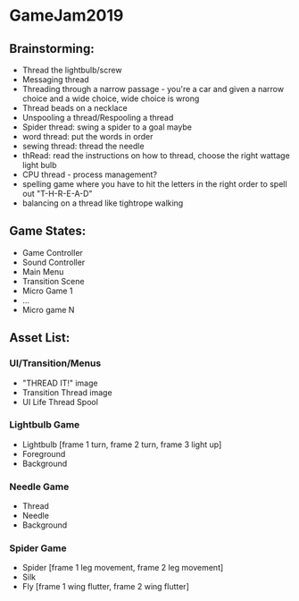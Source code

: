 # GameJam2019
## Brainstorming:
- Thread the lightbulb/screw
- Messaging thread
- Threading through a narrow passage - you're a car and given a narrow choice and a wide choice, wide choice is wrong
- Thread beads on a necklace
- Unspooling a thread/Respooling a thread
- Spider thread: swing a spider to a goal maybe
- word thread: put the words in order
- sewing thread: thread the needle
- thRead: read the instructions on how to thread, choose the right wattage light bulb
- CPU thread - process management?
- spelling game where you have to hit the letters in the right order to spell out "T-H-R-E-A-D"
- balancing on a thread like tightrope walking
## Game States:
- Game Controller
- Sound Controller
- Main Menu
- Transition Scene
- Micro Game 1
- ...
- Micro game N
## Asset List:
### UI/Transition/Menus
- "THREAD IT!" image
- Transition Thread image
- UI Life Thread Spool
### Lightbulb Game
- Lightbulb [frame 1 turn, frame 2 turn, frame 3 light up]
- Foreground
- Background
### Needle Game
- Thread
- Needle
- Background
### Spider Game
- Spider [frame 1 leg movement, frame 2 leg movement]
- Silk
- Fly [frame 1 wing flutter, frame 2 wing flutter]

